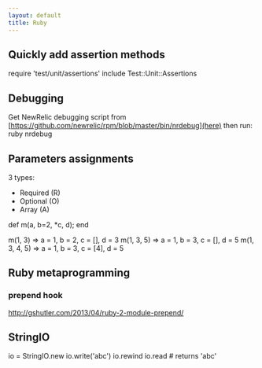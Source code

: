 ```yaml
---
layout: default
title: Ruby
---
```


## Quickly add assertion methods
require 'test/unit/assertions'
include Test::Unit::Assertions

## Debugging
Get NewRelic debugging script from [https://github.com/newrelic/rpm/blob/master/bin/nrdebug](here) then run:
ruby nrdebug <pid>

## Parameters assignments
3 types:
* Required (R)
* Optional (O)
* Array (A)

def m(a, b=2, *c, d); end

m(1, 3) => a = 1, b = 2, c = [], d = 3
m(1, 3, 5) => a = 1, b = 3, c = [], d = 5
m(1, 3, 4, 5) => a = 1, b = 3, c = [4], d = 5


## Ruby metaprogramming

### prepend hook
http://gshutler.com/2013/04/ruby-2-module-prepend/

## StringIO

io = StringIO.new
io.write('abc')
io.rewind
io.read # returns 'abc'
